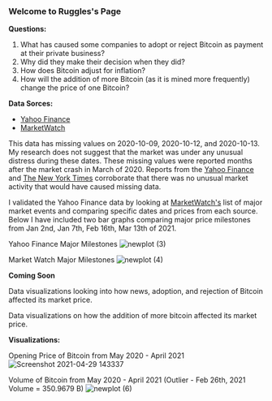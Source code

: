 
### Welcome to Ruggles's Page

**Questions:**

1. What has caused some companies to adopt or reject Bitcoin as payment at their private business? 
2. Why did they make their decision when they did? 
3. How does Bitcoin adjust for inflation?
4. How will the addition of more Bitcoin (as it is mined more frequently) change the price of one Bitcoin? 

**Data Sorces:**

- [Yahoo Finance](https://finance.yahoo.com/quote/BTC-USD/history/?guce_referrer=aHR0cHM6Ly93d3cuZ29vZ2xlLmNvbS8&guce_referrer_sig=AQAAAE1iTQEM3gqle4ifIZ0FxmNSrO2jLU8jHDLYEnM4DGZk4dCEd-VhKRedEtXl6B3t2wj_eoseVG3MVLDWtXR5JAlz3aI6aQAheKcsaQTuFuWYKJvZPD2RdG3mC41_VtyVCE2slSvx_iqysSqDrh8KBvPb6GpvOmdGVTfFMCBkWE0E&guccounter=2)
- [MarketWatch](https://www.marketwatch.com/story/bitcoin-price-hits-new-record-clears-60-000-milestone-11615648314)

This data has missing values on 2020-10-09, 2020-10-12, and 2020-10-13. 
My research does not suggest that the market was under any unusual distress during these dates. These missing values were reported months after the market crash in March of 2020. Reports from the [Yahoo Finance](https://finance.yahoo.com/news/stock-market-news-oct-9-134301485.html) and [The New York Times](https://www.nytimes.com/issue/todaysheadlines/2020/10/09/todays-headlines) corroborate that there was no unusual market activity that would have caused missing data.

I validated the Yahoo Finance data by looking at [MarketWatch's](https://www.marketwatch.com/story/bitcoin-price-hits-new-record-clears-60-000-milestone-11615648314) list of major market events and comparing specific dates and prices from each source. Below I have included two bar graphs comparing major price milestones from Jan 2nd, Jan 7th, Feb 16th, Mar 13th of 2021.


Yahoo Finance Major Milestones
![newplot (3)](https://user-images.githubusercontent.com/82183767/116826803-b8208280-ab4a-11eb-811b-4d7b0978aca6.png)
 
Market Watch Major Milestones
![newplot (4)](https://user-images.githubusercontent.com/82183767/116826809-c1a9ea80-ab4a-11eb-93fe-6e173b62e04d.png)

**Coming Soon**

Data visualizations looking into how news, adoption, and rejection of Bitcoin affected its market price. 

Data visualizations on how the addition of more bitcoin affected its market price.
 
    
**Visualizations:**

Opening Price of Bitcoin from May 2020 - April 2021
![Screenshot 2021-04-29 143337](https://user-images.githubusercontent.com/82183767/116621417-fa05ba80-a8f7-11eb-8e64-d1068f3fd0bf.png)

Volume of Bitcoin from May 2020 - April 2021 (Outlier - Feb 26th, 2021 Volume = 350.9679 B)
![newplot (6)](https://user-images.githubusercontent.com/82183767/116827119-4f3a0a00-ab4c-11eb-980b-5d15216121cf.png)


